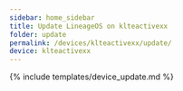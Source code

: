 ```yaml
---
sidebar: home_sidebar
title: Update LineageOS on klteactivexx
folder: update
permalink: /devices/klteactivexx/update/
device: klteactivexx
---
```

{% include templates/device_update.md %}
